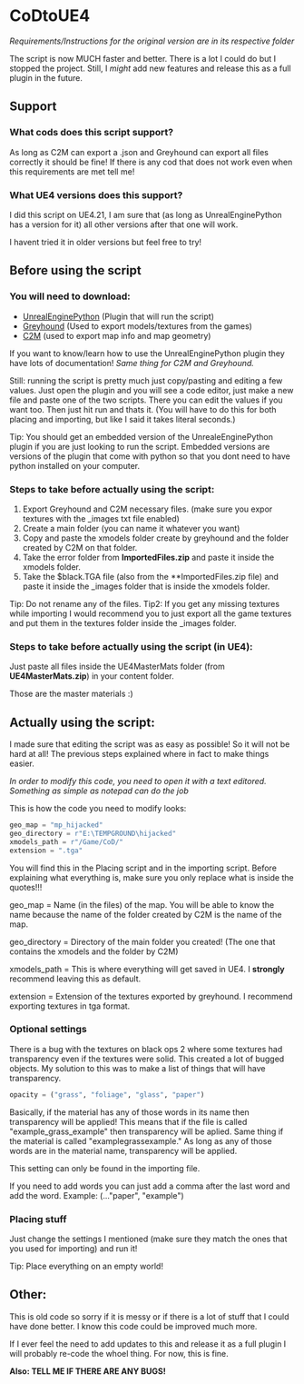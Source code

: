 # CoDtoUE4
*Requirements/Instructions for the original version are in its respective folder*

The script is now MUCH faster and better. There is a lot I could do but I stopped the project. Still, I *might* add new features and release this as a full plugin in the future.

## Support

### What cods does this script support?

As long as C2M can export a .json and Greyhound can export all files correctly it should be fine! If there is any cod that does not work even when this requirements are met tell me!

### What UE4 versions does this support?

I did this script on UE4.21, I am sure that (as long as UnrealEnginePython has a version for it) all other versions after that one will work.

I havent tried it in older versions but feel free to try!

## Before using the script

### You will need to download:

- [UnrealEnginePython](https://github.com/20tab/UnrealEnginePython) (Plugin that will run the script)
- [Greyhound](https://github.com/Scobalula/Greyhound/releases) (Used to export models/textures from the games)
- [C2M](https://github.com/sheilan102/C2M) (used to export map info and map geometry)

If you want to know/learn how to use the UnrealEnginePython plugin they have lots of documentation! *Same thing for C2M and Greyhound.*

Still: running the script is pretty much just copy/pasting and editing a few values. Just open the plugin and you will see a code editor, just make a new file and paste one of the two scripts. There you can edit the values if you want too. Then just hit run and thats it. (You will have to do this for both placing and importing, but like I said it takes literal seconds.)

Tip: You should get an embedded version of the UnrealeEnginePython plugin if you are just looking to run the script. Embedded versions are versions of the plugin that come with python so that you dont need to have python installed on your computer.

### Steps to take before actually using the script:

 1. Export Greyhound and C2M necessary files. (make sure you expor textures with the _images txt file enabled)
 2. Create a main folder (you can name it whatever you want)
 3. Copy and paste the xmodels folder create by greyhound and the folder created by C2M on that folder.
 4. Take the error folder from **ImportedFiles.zip** and paste it inside the xmodels folder.
 5. Take the $black.TGA file (also from the **ImportedFiles.zip file) and paste it inside the _images folder that is inside the xmodels folder.
 
Tip: Do not rename any of the files.
Tip2: If you get any missing textures while importing I would recommend you to just export all the game textures and put them in the textures folder inside the _images folder.
 
### Steps to take before actually using the script (in UE4):
 
 Just paste all files inside the UE4MasterMats folder (from **UE4MasterMats.zip**) in your content folder.
 
 Those are the master materials :)
 
 ## Actually using the script:
 
 I made sure that editing the script was as easy as possible! So it will not be hard at all! The previous steps explained where in fact to make things easier.
 
*In order to modify this code, you need to open it with a text editored. Something as simple as notepad can do the job* 
 
 This is how the code you need to modify looks:
 
 ```python
geo_map = "mp_hijacked"
geo_directory = r"E:\TEMPGROUND\hijacked"
xmodels_path = r"/Game/CoD/"
extension = ".tga"
```

You will find this in the Placing script and in the importing script.
Before explaining what everything is, make sure you only replace what is inside the quotes!!!

geo_map = Name (in the files) of the map. You will be able to know the name because the name of the folder created by C2M is the name of the map.

geo_directory = Directory of the main folder you created! (The one that contains the xmodels and the folder by C2M)

xmodels_path = This is where everything will get saved in UE4. I **strongly** recommend leaving this as default.

extension = Extension of the textures exported by greyhound. I recommend exporting textures in tga format.

### Optional settings

There is a bug with the textures on black ops 2 where some textures had transparency even if the textures were solid. This created a lot of bugged objects. My solution to this was to make a list of things that will have transparency.

```python
opacity = ("grass", "foliage", "glass", "paper")
```

Basically, if the material has any of those words in its name then transparency will be applied! This means that if the file is called "example_grass_example" then transparency will be aplied. Same thing if the material is called "examplegrassexample." As long as any of those words are in the material name, transparency will be applied.

This setting can only be found in the importing file.

If you need to add words you can just add a comma after the last word and add the word. Example: (..."paper", "example")

### Placing stuff

Just change the settings I mentioned (make sure they match the ones that you used for importing) and run it!

Tip: Place everything on an empty world!

## Other:

This is old code so sorry if it is messy or if there is a lot of stuff that I could have done better. I know this code could be improved much more. 

If I ever feel the need to add updates to this and release it as a full plugin I will probably re-code the whoel thing. For now, this is fine.
 
**Also: TELL ME IF THERE ARE ANY BUGS!**
 

